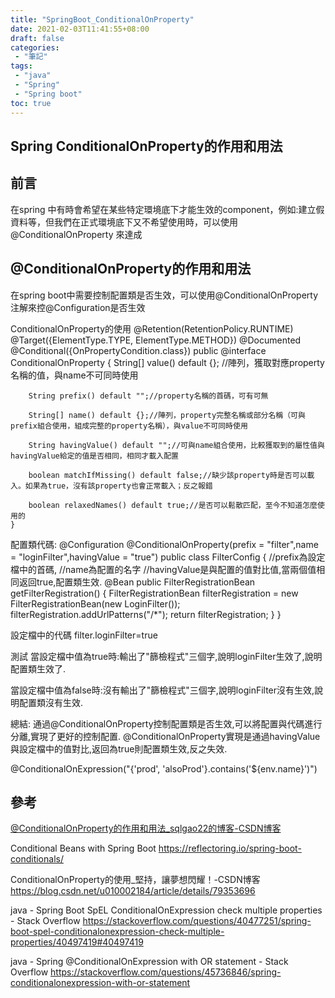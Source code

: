 ```yaml
---
title: "SpringBoot_ConditionalOnProperty"
date: 2021-02-03T11:41:55+08:00
draft: false
categories:
 - "筆記"
tags:
 - "java"
 - "Spring"
 - "Spring boot"
toc: true
---
```


## Spring ConditionalOnProperty的作用和用法
<!--more-->

## 前言

   在spring 中有時會希望在某些特定環境底下才能生效的component，例如:建立假資料等，但我們在正式環境底下又不希望使用時，可以使用@ConditionalOnProperty 來達成

## @ConditionalOnProperty的作用和用法

   在spring boot中需要控制配置類是否生效，可以使用@ConditionalOnProperty注解來控@Configuration是否生效

ConditionalOnProperty的使用
	@Retention(RetentionPolicy.RUNTIME)
	@Target({ElementType.TYPE, ElementType.METHOD})
	@Documented
	@Conditional({OnPropertyCondition.class})
	public @interface ConditionalOnProperty {
	    String[] value() default {}; //陣列，獲取對應property名稱的值，與name不可同時使用
	 
	    String prefix() default "";//property名稱的首碼，可有可無
	 
	    String[] name() default {};//陣列，property完整名稱或部分名稱（可與prefix組合使用，組成完整的property名稱），與value不可同時使用

	    String havingValue() default "";//可與name組合使用，比較獲取到的屬性值與havingValue給定的值是否相同，相同才載入配置
 
	    boolean matchIfMissing() default false;//缺少該property時是否可以載入。如果為true，沒有該property也會正常載入；反之報錯

	    boolean relaxedNames() default true;//是否可以鬆散匹配，至今不知道怎麼使用的
	}
 


配置類代碼:
@Configuration
@ConditionalOnProperty(prefix = "filter",name = "loginFilter",havingValue = "true")
public class FilterConfig {
	//prefix為設定檔中的首碼,
	//name為配置的名字
	//havingValue是與配置的值對比值,當兩個值相同返回true,配置類生效.
    @Bean
    public FilterRegistrationBean getFilterRegistration() {
        FilterRegistrationBean filterRegistration  = new FilterRegistrationBean(new LoginFilter());
        filterRegistration.addUrlPatterns("/*");
        return filterRegistration;
    }
}

設定檔中的代碼
filter.loginFilter=true

測試
當設定檔中值為true時:輸出了"篩檢程式"三個字,說明loginFilter生效了,說明配置類生效了.
 
當設定檔中值為false時:沒有輸出了"篩檢程式"三個字,說明loginFilter沒有生效,說明配置類沒有生效.
 
總結:
通過@ConditionalOnProperty控制配置類是否生效,可以將配置與代碼進行分離,實現了更好的控制配置.
@ConditionalOnProperty實現是通過havingValue與設定檔中的值對比,返回為true則配置類生效,反之失效.


@ConditionalOnExpression("{'prod', 'alsoProd'}.contains('${env.name}')")



## 參考

[@ConditionalOnProperty的作用和用法_sqlgao22的博客-CSDN博客](https://blog.csdn.net/sqlgao22/article/details/96476754)

Conditional Beans with Spring Boot
https://reflectoring.io/spring-boot-conditionals/

ConditionalOnProperty的使用_堅持，讓夢想閃耀！-CSDN博客
https://blog.csdn.net/u010002184/article/details/79353696

java - Spring Boot SpEL ConditionalOnExpression check multiple properties - Stack Overflow
https://stackoverflow.com/questions/40477251/spring-boot-spel-conditionalonexpression-check-multiple-properties/40497419#40497419

java - Spring @ConditionalOnExpression with OR statement - Stack Overflow
https://stackoverflow.com/questions/45736846/spring-conditionalonexpression-with-or-statement

